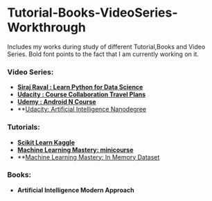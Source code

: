 # Tutorial-Books-VideoSeries-Workthrough
Includes my works during study of different Tutorial,Books and Video Series. Bold font points to the fact that I am currently working on it.

### Video Series:

- **[Siraj Raval : Learn Python for Data Science](https://github.com/sagarjain2030/Tutorial-Books-VideoSeries-Workthrough/tree/master/Learn_Python_for_Data_Science)**
- **[Udacity : Course Collaboration Travel Plans](https://github.com/sagarjain2030/Tutorial-Books-VideoSeries-Workthrough/tree/master/course-collaboration-travel-plans)**
- **[Udemy : Android N Course](https://www.udemy.com/complete-android-n-developer-course/)**
- **[Udacity: Artificial Intelligence Nanodegree](https://in.udacity.com/course/deep-learning-nanodegree--nd101)

### Tutorials:
- **[Scikit Learn Kaggle](https://github.com/sagarjain2030/Tutorial-Books-VideoSeries-Workthrough/tree/master/ScikitLearn_Kaggle)**
- **[Machine Learning Mastery: minicourse](https://github.com/sagarjain2030/Tutorial-Books-VideoSeries-Workthrough/tree/master/ML_MasteryMiniCourse)**
- **[Machine Learning Mastery: In Memory Dataset](https://machinelearningmastery.com/practice-machine-learning-with-small-in-memory-datasets-from-the-uci-machine-learning-repository)

### Books:

- **Artificial Intelligence Modern Approach**

